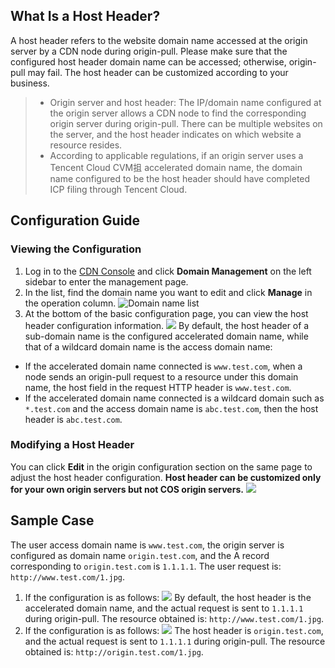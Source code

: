 ## What Is a Host Header?
A host header refers to the website domain name accessed at the origin server by a CDN node during origin-pull. Please make sure that the configured host header domain name can be accessed; otherwise, origin-pull may fail. The host header can be customized according to your business.
>- Origin server and host header: The IP/domain name configured at the origin server allows a CDN node to find the corresponding origin server during origin-pull. There can be multiple websites on the server, and the host header indicates on which website a resource resides.
>- According to applicable regulations, if an origin server uses a Tencent Cloud CVM抯 accelerated domain name, the domain name configured to be the host header should have completed ICP filing through Tencent Cloud.

## Configuration Guide
### Viewing the Configuration
1. Log in to the [CDN Console](https://console.cloud.tencent.com/cdn) and click **Domain Management** on the left sidebar to enter the management page.
2. In the list, find the domain name you want to edit and click **Manage** in the operation column.
 ![Domain name list](https://main.qcloudimg.com/raw/38fd074fba05c89ad53497ba3fb3266c.jpg)
3. At the bottom of the basic configuration page, you can view the host header configuration information.
 ![](https://main.qcloudimg.com/raw/650b683d8908042600b24d0d410a9b10.jpg)
By default, the host header of a sub-domain name is the configured accelerated domain name, while that of a wildcard domain name is the access domain name:
 - If the accelerated domain name connected is `www.test.com`, when a node sends an origin-pull request to a resource under this domain name, the host field in the request HTTP header is `www.test.com`.
 - If the accelerated domain name connected is a wildcard domain such as `*.test.com` and the access domain name is `abc.test.com`, then the host header is `abc.test.com`.

### Modifying a Host Header
You can click **Edit** in the origin configuration section on the same page to adjust the host header configuration. **Host header can be customized only for your own origin servers but not COS origin servers.**
![](https://main.qcloudimg.com/raw/13e522ee379e14a998a5be0e0b2daf47.jpg)
## Sample Case
The user access domain name is `www.test.com`, the origin server is configured as domain name `origin.test.com`, and the A record corresponding to `origin.test.com` is `1.1.1.1`.
The user request is: `http://www.test.com/1.jpg`.
1. If the configuration is as follows:
 ![](https://main.qcloudimg.com/raw/13e522ee379e14a998a5be0e0b2daf47.jpg)
By default, the host header is the accelerated domain name, and the actual request is sent to `1.1.1.1` during origin-pull.
The resource obtained is: `http://www.test.com/1.jpg`.
2. If the configuration is as follows:
 ![](https://main.qcloudimg.com/raw/0ea2184b08ddfc4ad54ec3467ea93bc2.jpg)
The host header is `origin.test.com`, and the actual request is sent to `1.1.1.1` during origin-pull.
The resource obtained is: `http://origin.test.com/1.jpg`.
